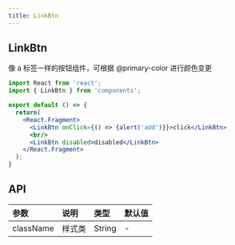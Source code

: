 ```yaml
---
title: LinkBtn
---
```


## LinkBtn

像 a 标签一样的按钮组件，可根据 @primary-color 进行颜色变更

```jsx
import React from 'react';
import { LinkBtn } from 'components';

export default () => {
  return(
    <React.Fragment>
      <LinkBtn onClick={() => {alert('add')}}>click</LinkBtn>
      <br/>
      <LinkBtn disabled>disabled</LinkBtn>
    </React.Fragment>
  );
}
```

## API

|参数|说明|类型|默认值|
|:--|:--|:--|:--|
|className|样式类|String|-|
